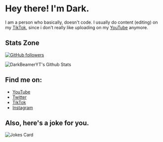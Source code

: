 # Hey there! I'm Dark.

I am a person who basically, doesn't code. I usually do content (editing) on my <a href="https://tiktok.com/@darkbeameryt">TikTok</a>, since i don't really like uploading on my <a href="https://youtube.com/c/DarkBeamerYT">YouTube</a> anymore. 


## Stats Zone
[![GitHub followers](https://img.shields.io/github/followers/DarkBeamerYT?style=social&label=Followers)](https://github.com/DarkBeamerYT?tab=followers)

<img align="center" src="https://github-readme-stats.vercel.app/api?username=DarkBeamerYT&include_all_commits=true&count_private=true&show_icons=true&line_height=20&title_color=5555BB&icon_color=00FF23&text_color=D3D3D3&bg_color=0,000000,828d97" alt="DarkBeamerYT's Github Stats">


## Find me on:
- <a href="https://youtube.com/c/DarkBeamerYT">YouTube</a>
- <a href="https://twitter.com/DarkBeamerYT">Twitter</a>
- <a href="https://tiktok.com/@darkbeameryt">TikTok</a>
- <a href="https://instagram.com/darkbeameryt">Instagram</a>


## Also, here's a joke for you.
![Jokes Card](https://readme-jokes.vercel.app/api)
